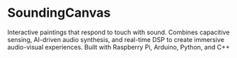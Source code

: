 # SoundingCanvas
Interactive paintings that respond to touch with sound. Combines capacitive sensing, AI-driven audio synthesis, and real-time DSP to create immersive audio-visual experiences. Built with Raspberry Pi, Arduino, Python, and C++
